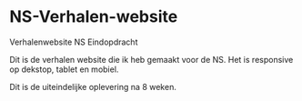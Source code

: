 # NS-Verhalen-website
Verhalenwebsite NS Eindopdracht

Dit is de verhalen website die ik heb gemaakt voor de NS. Het is responsive op dekstop, tablet en mobiel.

Dit is de uiteindelijke oplevering na 8 weken.
